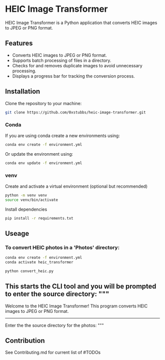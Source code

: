 # HEIC Image Transformer

HEIC Image Transformer is a Python application that converts HEIC images to JPEG or PNG format. 

## Features

- Converts HEIC images to JPEG or PNG format.
- Supports batch processing of files in a directory.
- Checks for and removes duplicate images to avoid unnecessary processing.
- Displays a progress bar for tracking the conversion process.
  
## Installation

Clone the repository to your machine:

```bash
git clone https://github.com/0xstubbs/heic-image-transformer.git
```
### Conda

If you are using conda create a new environments using:

```bash
conda env create -f environment.yml
```

Or update the environment using:

```bash
conda env update -f environment.yml
```

### venv

Create and activate a virtual environment (optional but recommended)
```bash
python -m venv venv
source venv/bin/activate
```

Install dependencies

```bash
pip install -r requirements.txt
```

## Useage 

### To convert HEIC photos in a 'Photos' directory:

```bash
conda env create -f environment.yml
conda activate heic_transformer

python convert_heic.py
```

This starts the CLI tool and you will be prompted to enter the source directory:
"""
----------------------------------------------

Welcome to the HEIC Image Transformer!
This program converts HEIC images to JPEG or PNG format.

 ----------------------------------------------
Enter the the source directory for the photos:
"""

## Contribution

See Contributing.md for current list of #TODOs
